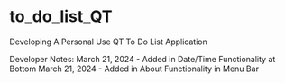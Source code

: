 # to_do_list_QT
Developing A Personal Use QT To Do List Application


Developer Notes: 
March 21, 2024 - Added in Date/Time Functionality at Bottom
March 21, 2024 - Added in About Functionality in Menu Bar
